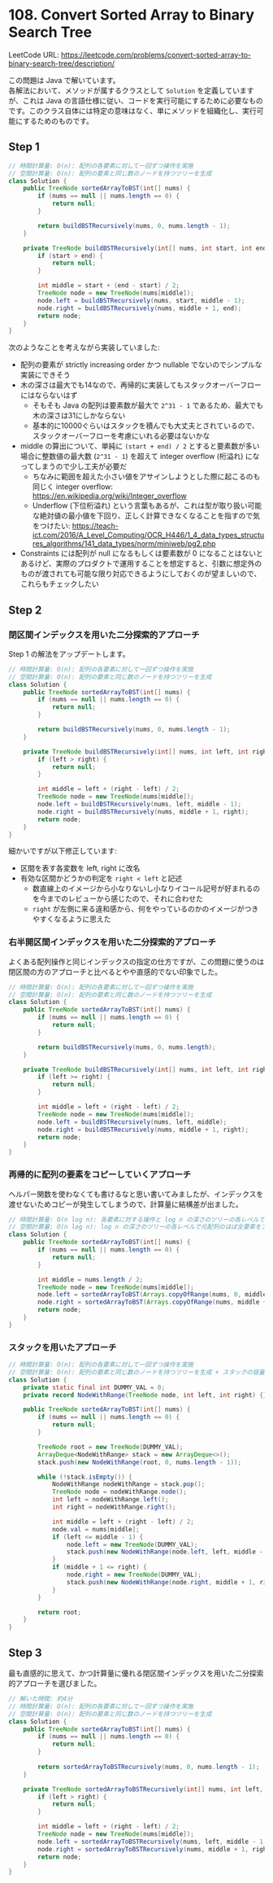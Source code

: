# 108. Convert Sorted Array to Binary Search Tree

LeetCode URL: https://leetcode.com/problems/convert-sorted-array-to-binary-search-tree/description/

この問題は Java で解いています。  
各解法において、メソッドが属するクラスとして `Solution` を定義していますが、これは Java の言語仕様に従い、コードを実行可能にするために必要なものです。このクラス自体には特定の意味はなく、単にメソッドを組織化し、実行可能にするためのものです。

## Step 1

```java
// 時間計算量: O(n): 配列の各要素に対して一回ずつ操作を実施
// 空間計算量: O(n): 配列の要素と同じ数のノードを持つツリーを生成
class Solution {
    public TreeNode sortedArrayToBST(int[] nums) {
        if (nums == null || nums.length == 0) {
            return null;
        }

        return buildBSTRecursively(nums, 0, nums.length - 1);
    }

    private TreeNode buildBSTRecursively(int[] nums, int start, int end) {
        if (start > end) {
            return null;
        }

        int middle = start + (end - start) / 2;
        TreeNode node = new TreeNode(nums[middle]);
        node.left = buildBSTRecursively(nums, start, middle - 1);
        node.right = buildBSTRecursively(nums, middle + 1, end);
        return node;
    }
}
```

次のようなことを考えながら実装していました:

- 配列の要素が strictly increasing order かつ nullable でないのでシンプルな実装にできそう
- 木の深さは最大でも14なので、再帰的に実装してもスタックオーバーフローにはならないはず
    - そもそも Java の配列は要素数が最大で `2^31 - 1` であるため、最大でも木の深さは31にしかならない
    - 基本的に10000ぐらいはスタックを積んでも大丈夫とされているので、スタックオーバーフローを考慮にいれる必要はないかな
- middle の算出について、単純に `(start + end) / 2` とすると要素数が多い場合に整数値の最大数 (`2^31 - 1`) を超えて integer overflow (桁溢れ) になってしまうので少し工夫が必要だ
    - ちなみに範囲を超えた小さい値をアサインしようとした際に起こるのも同じく integer overflow: https://en.wikipedia.org/wiki/Integer_overflow
    - Underflow (下位桁溢れ) という言葉もあるが、これは型が取り扱い可能な絶対値の最小値を下回り、正しく計算できなくなることを指すので気をつけたい: https://teach-ict.com/2016/A_Level_Computing/OCR_H446/1_4_data_types_structures_algorithms/141_data_types/norm/miniweb/pg2.php
- Constraints には配列が null になるもしくは要素数が 0 になることはないとあるけど、実際のプロダクトで運用することを想定すると、引数に想定外のものが渡されても可能な限り対応できるようにしておくのが望ましいので、これらもチェックしたい

## Step 2

### 閉区間インデックスを用いた二分探索的アプローチ

Step 1 の解法をアップデートします。

```java
// 時間計算量: O(n): 配列の各要素に対して一回ずつ操作を実施
// 空間計算量: O(n): 配列の要素と同じ数のノードを持つツリーを生成
class Solution {
    public TreeNode sortedArrayToBST(int[] nums) {
        if (nums == null || nums.length == 0) {
            return null;
        }

        return buildBSTRecursively(nums, 0, nums.length - 1);
    }

    private TreeNode buildBSTRecursively(int[] nums, int left, int right) {
        if (left > right) {
            return null;
        }

        int middle = left + (right - left) / 2;
        TreeNode node = new TreeNode(nums[middle]);
        node.left = buildBSTRecursively(nums, left, middle - 1);
        node.right = buildBSTRecursively(nums, middle + 1, right);
        return node;
    }
}
```

細かいですが以下修正しています:

- 区間を表す各変数を left, right に改名
- 有効な区間かどうかの判定を `right < left` と記述
    - 数直線上のイメージから小なりないし小なりイコール記号が好まれるのを今までのレビューから感じたので、それに合わせた
    - `right` が左側に来る違和感から、何をやっているのかのイメージがつきやすくなるように思えた

### 右半開区間インデックスを用いた二分探索的アプローチ

よくある配列操作と同じインデックスの指定の仕方ですが、この問題に使うのは閉区間の方のアプローチと比べるとやや直感的でない印象でした。

```java
// 時間計算量: O(n): 配列の各要素に対して一回ずつ操作を実施
// 空間計算量: O(n): 配列の要素と同じ数のノードを持つツリーを生成
class Solution {
    public TreeNode sortedArrayToBST(int[] nums) {
        if (nums == null || nums.length == 0) {
            return null;
        }

        return buildBSTRecursively(nums, 0, nums.length);
    }

    private TreeNode buildBSTRecursively(int[] nums, int left, int right) {
        if (left >= right) {
            return null;
        }

        int middle = left + (right - left) / 2;
        TreeNode node = new TreeNode(nums[middle]);
        node.left = buildBSTRecursively(nums, left, middle);
        node.right = buildBSTRecursively(nums, middle + 1, right);
        return node;
    }
}
```

### 再帰的に配列の要素をコピーしていくアプローチ

ヘルパー関数を使わなくても書けるなと思い書いてみましたが、インデックスを渡せないためコピーが発生してしまうので、計算量に結構差が出ました。

```java
// 時間計算量: O(n log n): 各要素に対する操作と log n の深さのツリーの各レベルで行われる配列コピー操作
// 空間計算量: O(n log n): log n の深さのツリーの各レベルで元配列のほぼ全要素をコピー
class Solution {
    public TreeNode sortedArrayToBST(int[] nums) {
        if (nums == null || nums.length == 0) {
            return null;
        }

        int middle = nums.length / 2;
        TreeNode node = new TreeNode(nums[middle]);
        node.left = sortedArrayToBST(Arrays.copyOfRange(nums, 0, middle));
        node.right = sortedArrayToBST(Arrays.copyOfRange(nums, middle + 1, nums.length));
        return node;
    }
}
```

### スタックを用いたアプローチ

```java
// 時間計算量: O(n): 配列の各要素に対して一回ずつ操作を実施
// 空間計算量: O(n): 配列の要素と同じ数のノードを持つツリーを生成 + スタックの容量
class Solution {
    private static final int DUMMY_VAL = 0;
    private record NodeWithRange(TreeNode node, int left, int right) {}

    public TreeNode sortedArrayToBST(int[] nums) {
        if (nums == null || nums.length == 0) {
            return null;
        }

        TreeNode root = new TreeNode(DUMMY_VAL);
        ArrayDeque<NodeWithRange> stack = new ArrayDeque<>();
        stack.push(new NodeWithRange(root, 0, nums.length - 1));

        while (!stack.isEmpty()) {
            NodeWithRange nodeWithRange = stack.pop();
            TreeNode node = nodeWithRange.node();
            int left = nodeWithRange.left();
            int right = nodeWithRange.right();

            int middle = left + (right - left) / 2;
            node.val = nums[middle];
            if (left <= middle - 1) {
                node.left = new TreeNode(DUMMY_VAL);
                stack.push(new NodeWithRange(node.left, left, middle - 1));
            }
            if (middle + 1 <= right) {
                node.right = new TreeNode(DUMMY_VAL);
                stack.push(new NodeWithRange(node.right, middle + 1, right));
            }
        }

        return root;
    }
}
```

## Step 3

最も直感的に思えて、かつ計算量に優れる閉区間インデックスを用いた二分探索的アプローチを選びました。

```java
// 解いた時間: 約4分
// 時間計算量: O(n): 配列の各要素に対して一回ずつ操作を実施
// 空間計算量: O(n): 配列の要素と同じ数のノードを持つツリーを生成
class Solution {
    public TreeNode sortedArrayToBST(int[] nums) {
        if (nums == null || nums.length == 0) {
            return null;
        }
        
        return sortedArrayToBSTRecursively(nums, 0, nums.length - 1);
    }

    private TreeNode sortedArrayToBSTRecursively(int[] nums, int left, int right) {
        if (left > right) {
            return null;
        }

        int middle = left + (right - left) / 2;
        TreeNode node = new TreeNode(nums[middle]);
        node.left = sortedArrayToBSTRecursively(nums, left, middle - 1);
        node.right = sortedArrayToBSTRecursively(nums, middle + 1, right);
        return node;
    }
}
```
